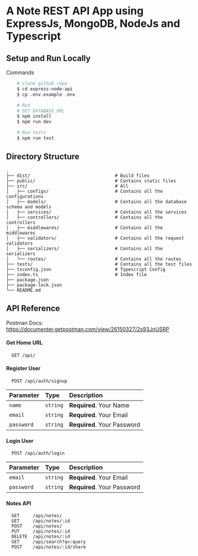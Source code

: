# A Note REST API App using ExpressJs, MongoDB, NodeJs and Typescript


## Setup and Run Locally 

Commands

```bash
    # clone github repo
    $ cd express-node-api
    $ cp .env.example .env

    # Run 
    # SET DATABASE_URL
    $ npm install
    $ npm run dev

    # Run tests
    $ npm run test
```

## Directory Structure

```
.
├── dist/                                # Build files
├── public/                              # Contains static files
├── src/                                 # All
│   ├── configs/                         # Contains all the configurations
│   ├── models/                          # Contains all the database schema and models
│   ├── services/                        # Contains all the services
│   ├── controllers/                     # Contains all the controllers
│   ├── middlewares/                     # Contains all the middlewares
│   ├── validators/                      # Contains all the request validators
│   ├── serializers/                     # Contains all the serializers
│   └── routes/                          # Contains all the routes
├── tests/                               # Contains all the test files
├── tsconfig.json                        # Typescript Config
├── index.ts                             # Index file
├── package.json
├── package-lock.json
└── README.md
```

## API Reference

Postman Docs: https://documenter.getpostman.com/view/26150327/2s93JnUSRP

#### Get Home URL

```
  GET /api/
```

#### Register User

```
  POST /api/auth/signup
```

| Parameter  | Type     | Description                 |
| :--------- | :------- | :-------------------------- |
| `name`     | `string` | **Required**. Your Name     |
| `email`    | `string` | **Required**. Your Email    |
| `password` | `string` | **Required**. Your Password |

#### Login User

```
  POST /api/auth/login
```

| Parameter  | Type     | Description                 |
| :--------- | :------- | :-------------------------- |
| `email`    | `string` | **Required**. Your Email    |
| `password` | `string` | **Required**. Your Password |

#### Notes API

```
  GET     /api/notes/
  GET     /api/notes/:id
  POST    /api/notes/
  PUT     /api/notes/:id
  DELETE  /api/notes/:id
  GET     /api/search?q=:query
  POST    /api/notes/:id/share
```
## 
